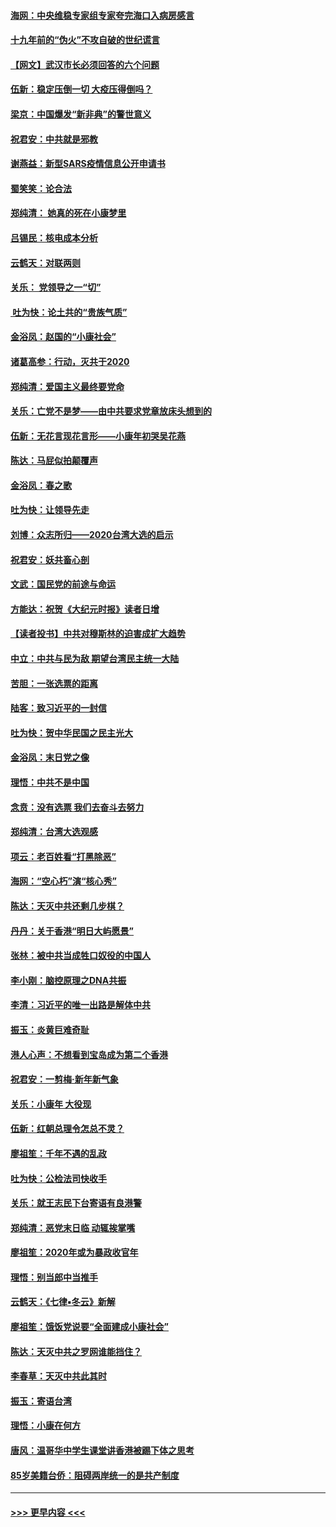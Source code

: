 #### [海网：中央维稳专家组专家夸完海口入病房感言](../pages/nsc993/n11815138.md?t=01232355) 
#### [十九年前的“伪火”不攻自破的世纪谎言](../pages/nsc993/n11813238.md?t=01232355) 
#### [【网文】武汉市长必须回答的六个问题](../pages/nsc993/n11813848.md?t=01232355) 
#### [伍新：稳定压倒一切 大疫压得倒吗？](../pages/nsc993/n11812634.md?t=01232355) 
#### [梁京：中国爆发“新非典”的警世意义](../pages/nsc993/n11812554.md?t=01232355) 
#### [祝君安：中共就是邪教](../pages/nsc993/n11812431.md?t=01232355) 
#### [谢燕益：新型SARS疫情信息公开申请书](../pages/nsc993/n11808840.md?t=01232355) 
#### [蜀笑笑：论合法](../pages/nsc993/n11808064.md?t=01232355) 
#### [郑纯清： 她真的死在小康梦里](../pages/nsc993/n11806623.md?t=01232355) 
#### [吕锡民：核电成本分析](../pages/nsc993/n11806284.md?t=01232355) 
#### [云鹤天：对联两则](../pages/nsc993/n11805957.md?t=01232355) 
#### [关乐： 党领导之一“切”](../pages/nsc993/n11804505.md?t=01232355) 
#### [ 吐为快：论土共的“贵族气质”](../pages/nsc993/n11804490.md?t=01232355) 
#### [金浴凤：赵国的“小康社会”](../pages/nsc993/n11804452.md?t=01232355) 
#### [诸葛高参：行动，灭共于2020](../pages/nsc993/n11804120.md?t=01232355) 
#### [郑纯清：爱国主义最终要党命](../pages/nsc993/n11802197.md?t=01232355) 
#### [关乐：亡党不是梦——由中共要求党章放床头想到的](../pages/nsc993/n11802156.md?t=01232355) 
#### [伍新：无花言现花言形——小康年初哭吴花燕](../pages/nsc993/n11800044.md?t=01232355) 
#### [陈达：马屁似拍颠覆声](../pages/nsc993/n11800010.md?t=01232355) 
#### [金浴凤：春之歌](../pages/nsc993/n11797687.md?t=01232355) 
#### [吐为快：让领导先走](../pages/nsc993/n11797512.md?t=01232355) 
#### [刘博：众志所归——2020台湾大选的启示](../pages/nsc993/n11796878.md?t=01232355) 
#### [祝君安：妖共畜心剖](../pages/nsc993/n11794273.md?t=01232355) 
#### [文武：国民党的前途与命运](../pages/nsc993/n11794198.md?t=01232355) 
#### [方能达：祝贺《大纪元时报》读者日增](../pages/nsc993/n11793807.md?t=01232355) 
#### [【读者投书】中共对穆斯林的迫害成扩大趋势](../pages/nsc993/n11791371.md?t=01232355) 
#### [中立：中共与民为敌 期望台湾民主统一大陆](../pages/nsc993/n11790392.md?t=01232355) 
#### [苦胆：一张选票的距离](../pages/nsc993/n11788914.md?t=01232355) 
#### [陆客：致习近平的一封信](../pages/nsc993/n11788867.md?t=01232355) 
#### [吐为快：贺中华民国之民主光大](../pages/nsc993/n11788618.md?t=01232355) 
#### [金浴凤：末日党之像](../pages/nsc993/n11787475.md?t=01232355) 
#### [理悟：中共不是中国](../pages/nsc993/n11787463.md?t=01232355) 
#### [念贲：没有选票  我们去奋斗去努力](../pages/nsc993/n11787398.md?t=01232355) 
#### [郑纯清：台湾大选观感](../pages/nsc993/n11786210.md?t=01232355) 
#### [项云：老百姓看“打黑除恶”](../pages/nsc993/n11785398.md?t=01232355) 
#### [海网：“空心朽”演“核心秀”](../pages/nsc993/n11783874.md?t=01232355) 
#### [陈达：天灭中共还剩几步棋？](../pages/nsc993/n11783719.md?t=01232355) 
#### [丹丹：关于香港“明日大屿愿景”](../pages/nsc993/n11783273.md?t=01232355) 
#### [张林：被中共当成牲口奴役的中国人](../pages/nsc993/n11782397.md?t=01232355) 
#### [李小刚：脑控原理之DNA共振](../pages/nsc993/n11780962.md?t=01232355) 
#### [李清：习近平的唯一出路是解体中共](../pages/nsc993/n11780866.md?t=01232355) 
#### [振玉：炎黄巨难奇耻](../pages/nsc993/n11779632.md?t=01232355) 
#### [港人心声：不想看到宝岛成为第二个香港](../pages/nsc993/n11778817.md?t=01232355) 
#### [祝君安：一剪梅‧新年新气象](../pages/nsc993/n11776340.md?t=01232355) 
#### [关乐：小康年 大役现](../pages/nsc993/n11774213.md?t=01232355) 
#### [伍新：红朝总理令怎总不灵？](../pages/nsc993/n11770813.md?t=01232355) 
#### [廖祖笙：千年不遇的乱政](../pages/nsc993/n11770373.md?t=01232355) 
#### [吐为快：公检法司快收手](../pages/nsc993/n11770359.md?t=01232355) 
#### [关乐：就王志民下台寄语有良港警](../pages/nsc993/n11769903.md?t=01232355) 
#### [郑纯清：恶党末日临 动辄挨掌嘴](../pages/nsc993/n11769356.md?t=01232355) 
#### [廖祖笙：2020年或为暴政收官年](../pages/nsc993/n11768216.md?t=01232355) 
#### [理悟：别当郎中当推手](../pages/nsc993/n11768243.md?t=01232355) 
#### [云鹤天：《七律▪冬云》新解](../pages/nsc993/n11768204.md?t=01232355) 
#### [廖祖笙：饿饭党说要“全面建成小康社会”](../pages/nsc993/n11767482.md?t=01232355) 
#### [陈达：天灭中共之罗网谁能挡住？](../pages/nsc993/n11767465.md?t=01232355) 
#### [李春草：天灭中共此其时](../pages/nsc993/n11767452.md?t=01232355) 
#### [振玉：寄语台湾](../pages/nsc993/n11767432.md?t=01232355) 
#### [理悟：小康在何方](../pages/nsc993/n11767394.md?t=01232355) 
#### [唐风：温哥华中学生课堂讲香港被踢下体之思考](../pages/nsc993/n11766848.md?t=01232355) 
#### [85岁美籍台侨：阻碍两岸统一的是共产制度](../pages/nsc993/n11765043.md?t=01232355) 

----
#### [ >>> 更早内容 <<< ](../indexes/nsc993-earlier.md)
